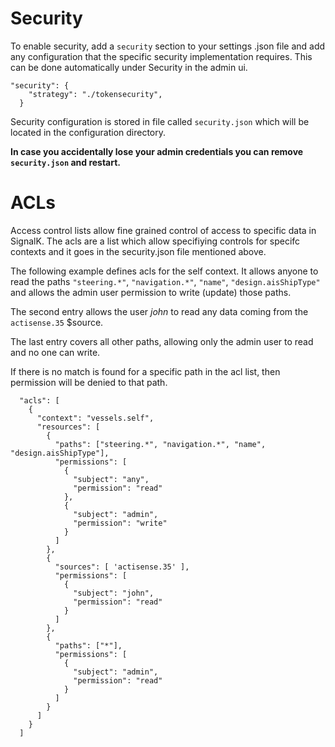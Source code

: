 Security
========

To enable security, add a `security` section to your settings .json file and add any configuration that the specific security implementation requires. This can be done automatically under Security in the admin ui.

```
"security": {
    "strategy": "./tokensecurity",
  }
```

Security configuration is stored in file called `security.json` which will be located in the configuration directory.

**In case you accidentally lose your admin credentials you can remove `security.json` and restart.**

ACLs
====

Access control lists allow fine grained control of access to specific data in SignalK. The acls are a list which allow specifiying controls for specifc contexts and it goes in the security.json file mentioned above.

The following example defines acls for the self context. It allows anyone to read the paths `"steering.*"`, `"navigation.*"`, `"name"`, `"design.aisShipType"` and allows the admin user permission to write (update) those paths. 

The second entry allows the user _john_ to read any data coming from the `actisense.35` $source.

The last entry covers all other paths, allowing only the admin user to read and no one can write.

If there is no match is found for a specific path in the acl list, then permission will be denied to that path.

```
  "acls": [
    {
      "context": "vessels.self",
      "resources": [
        {
          "paths": ["steering.*", "navigation.*", "name", "design.aisShipType"],
          "permissions": [
            {
              "subject": "any",
              "permission": "read"
            },
            {
              "subject": "admin",
              "permission": "write"
            }
          ]
        },
        {
          "sources": [ 'actisense.35' ],
          "permissions": [
            {
              "subject": "john",
              "permission": "read"
            }
          ]
        },
        {
          "paths": ["*"],
          "permissions": [
            {
              "subject": "admin",
              "permission": "read"
            }
          ]
        }
      ]
    }
  ]
  ```
